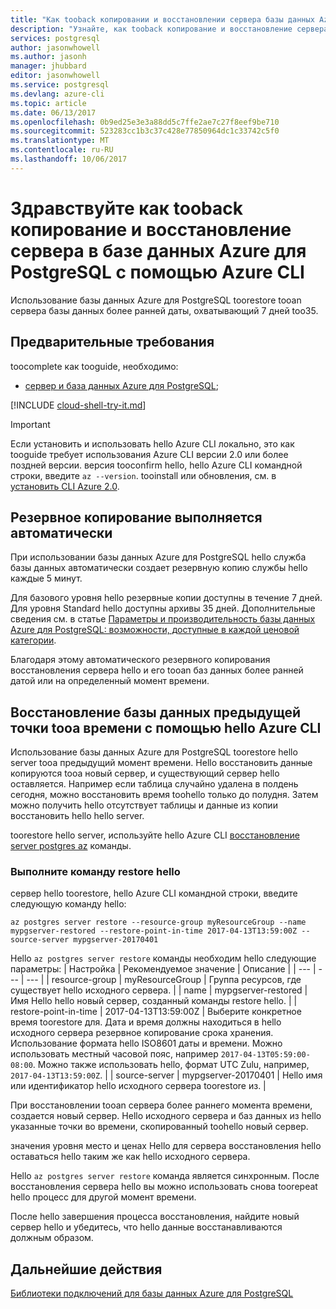```yaml
---
title: "Как tooback копировании и восстановлении сервера базы данных Azure для PostgreSQL | Документы Microsoft"
description: "Узнайте, как tooback копирование и восстановление сервера в базе данных Azure для PostgreSQL с помощью hello Azure CLI."
services: postgresql
author: jasonwhowell
ms.author: jasonh
manager: jhubbard
editor: jasonwhowell
ms.service: postgresql
ms.devlang: azure-cli
ms.topic: article
ms.date: 06/13/2017
ms.openlocfilehash: 0b9ed25e3e3a88dd5c7ffe2ae7c27f8eef9be710
ms.sourcegitcommit: 523283cc1b3c37c428e77850964dc1c33742c5f0
ms.translationtype: MT
ms.contentlocale: ru-RU
ms.lasthandoff: 10/06/2017
---
```

# <a name="how-tooback-up-and-restore-a-server-in-azure-database-for-postgresql-by-using-hello-azure-cli"></a>Здравствуйте как tooback копирование и восстановление сервера в базе данных Azure для PostgreSQL с помощью Azure CLI

Использование базы данных Azure для PostgreSQL toorestore tooan сервера базы данных более ранней даты, охватывающий 7 дней too35.

## <a name="prerequisites"></a>Предварительные требования
toocomplete как tooguide, необходимо:
- [сервер и база данных Azure для PostgreSQL](quickstart-create-server-database-azure-cli.md);

[!INCLUDE [cloud-shell-try-it.md](../../includes/cloud-shell-try-it.md)]

 

> [!IMPORTANT]
> Если установить и использовать hello Azure CLI локально, это как tooguide требует использования Azure CLI версии 2.0 или более поздней версии. версия tooconfirm hello, hello Azure CLI командной строки, введите `az --version`. tooinstall или обновления, см. в [установить CLI Azure 2.0]( /cli/azure/install-azure-cli).

## <a name="back-up-happens-automatically"></a>Резервное копирование выполняется автоматически
При использовании базы данных Azure для PostgreSQL hello служба базы данных автоматически создает резервную копию службы hello каждые 5 минут. 

Для базового уровня hello резервные копии доступны в течение 7 дней. Для уровня Standard hello доступны архивы 35 дней. Дополнительные сведения см. в статье [Параметры и производительность базы данных Azure для PostgreSQL: возможности, доступные в каждой ценовой категории](concepts-service-tiers.md).

Благодаря этому автоматического резервного копирования восстановления сервера hello и его tooan баз данных более ранней датой или на определенный момент времени.

## <a name="restore-a-database-tooa-previous-point-in-time-by-using-hello-azure-cli"></a>Восстановление базы данных предыдущей точки tooa времени с помощью hello Azure CLI
Использование базы данных Azure для PostgreSQL toorestore hello server tooa предыдущий момент времени. Hello восстановить данные копируются tooa новый сервер, и существующий сервер hello оставляется. Например если таблица случайно удалена в полдень сегодня, можно восстановить время toohello только до полудня. Затем можно получить hello отсутствует таблицы и данные из копии восстановить hello hello server. 

toorestore hello server, используйте hello Azure CLI [восстановление server postgres az](/cli/azure/postgres/server#restore) команды.

### <a name="run-hello-restore-command"></a>Выполните команду restore hello

сервер hello toorestore, hello Azure CLI командной строки, введите следующую команду hello:

```azurecli-interactive
az postgres server restore --resource-group myResourceGroup --name mypgserver-restored --restore-point-in-time 2017-04-13T13:59:00Z --source-server mypgserver-20170401
```

Hello `az postgres server restore` команды необходим hello следующие параметры:
| Настройка | Рекомендуемое значение | Описание  |
| --- | --- | --- |
| resource-group |  myResourceGroup |  Группа ресурсов, где существует hello исходного сервера.  |
| name | mypgserver-restored | Имя Hello hello новый сервер, созданный команды restore hello. |
| restore-point-in-time | 2017-04-13T13:59:00Z | Выберите конкретное время toorestore для. Дата и время должны находиться в hello исходного сервера резервное копирование срока хранения. Использование формата hello ISO8601 даты и времени. Можно использовать местный часовой пояс, например `2017-04-13T05:59:00-08:00`. Можно также использовать hello, формат UTC Zulu, например, `2017-04-13T13:59:00Z`. |
| source-server | mypgserver-20170401 | Hello имя или идентификатор hello исходного сервера toorestore из. |

При восстановлении tooan сервера более раннего момента времени, создается новый сервер. Hello исходного сервера и баз данных из hello указанные точки во времени, скопированный toohello новый сервер.

значения уровня место и ценах Hello для сервера восстановления hello оставаться hello таким же как hello исходного сервера. 

Hello `az postgres server restore` команда является синхронным. После восстановления сервера hello вы можно использовать снова toorepeat hello процесс для другой момент времени. 

После hello завершения процесса восстановления, найдите новый сервер hello и убедитесь, что hello данные восстанавливаются должным образом.

## <a name="next-steps"></a>Дальнейшие действия
[Библиотеки подключений для базы данных Azure для PostgreSQL](concepts-connection-libraries.md)
